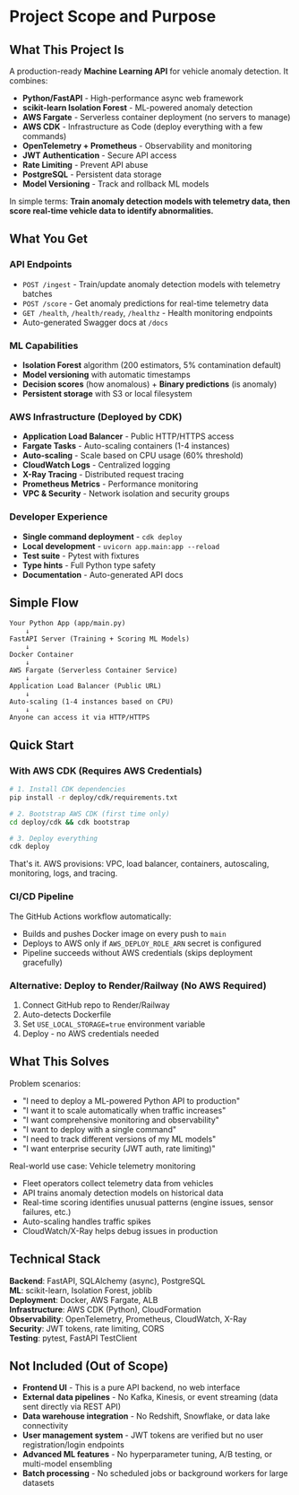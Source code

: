 # Project Scope and Purpose

## What This Project Is

A production-ready **Machine Learning API** for vehicle anomaly detection. It combines:

- **Python/FastAPI** - High-performance async web framework
- **scikit-learn Isolation Forest** - ML-powered anomaly detection
- **AWS Fargate** - Serverless container deployment (no servers to manage)
- **AWS CDK** - Infrastructure as Code (deploy everything with a few commands)
- **OpenTelemetry + Prometheus** - Observability and monitoring
- **JWT Authentication** - Secure API access
- **Rate Limiting** - Prevent API abuse
- **PostgreSQL** - Persistent data storage
- **Model Versioning** - Track and rollback ML models

In simple terms: **Train anomaly detection models with telemetry data, then score real-time vehicle data to identify abnormalities.**

## What You Get

### API Endpoints
- `POST /ingest` - Train/update anomaly detection models with telemetry batches
- `POST /score` - Get anomaly predictions for real-time telemetry data
- `GET /health`, `/health/ready`, `/healthz` - Health monitoring endpoints
- Auto-generated Swagger docs at `/docs`

### ML Capabilities
- **Isolation Forest** algorithm (200 estimators, 5% contamination default)
- **Model versioning** with automatic timestamps
- **Decision scores** (how anomalous) + **Binary predictions** (is anomaly)
- **Persistent storage** with S3 or local filesystem

### AWS Infrastructure (Deployed by CDK)
- **Application Load Balancer** - Public HTTP/HTTPS access
- **Fargate Tasks** - Auto-scaling containers (1-4 instances)
- **Auto-scaling** - Scale based on CPU usage (60% threshold)
- **CloudWatch Logs** - Centralized logging
- **X-Ray Tracing** - Distributed request tracing
- **Prometheus Metrics** - Performance monitoring
- **VPC & Security** - Network isolation and security groups

### Developer Experience
- **Single command deployment** - `cdk deploy`
- **Local development** - `uvicorn app.main:app --reload`
- **Test suite** - Pytest with fixtures
- **Type hints** - Full Python type safety
- **Documentation** - Auto-generated API docs

## Simple Flow

```
Your Python App (app/main.py)
    ↓
FastAPI Server (Training + Scoring ML Models)
    ↓
Docker Container
    ↓  
AWS Fargate (Serverless Container Service)
    ↓
Application Load Balancer (Public URL)
    ↓
Auto-scaling (1-4 instances based on CPU)
    ↓
Anyone can access it via HTTP/HTTPS
```

## Quick Start

### With AWS CDK (Requires AWS Credentials)

```bash
# 1. Install CDK dependencies
pip install -r deploy/cdk/requirements.txt

# 2. Bootstrap AWS CDK (first time only)
cd deploy/cdk && cdk bootstrap

# 3. Deploy everything
cdk deploy
```

That's it. AWS provisions: VPC, load balancer, containers, autoscaling, monitoring, logs, and tracing.

### CI/CD Pipeline

The GitHub Actions workflow automatically:
- Builds and pushes Docker image on every push to `main`
- Deploys to AWS only if `AWS_DEPLOY_ROLE_ARN` secret is configured
- Pipeline succeeds without AWS credentials (skips deployment gracefully)

### Alternative: Deploy to Render/Railway (No AWS Required)

1. Connect GitHub repo to Render/Railway
2. Auto-detects Dockerfile
3. Set `USE_LOCAL_STORAGE=true` environment variable
4. Deploy - no AWS credentials needed

## What This Solves

Problem scenarios:
- "I need to deploy a ML-powered Python API to production"
- "I want it to scale automatically when traffic increases"
- "I want comprehensive monitoring and observability"
- "I want to deploy with a single command"
- "I need to track different versions of my ML models"
- "I want enterprise security (JWT auth, rate limiting)"

Real-world use case: Vehicle telemetry monitoring
- Fleet operators collect telemetry data from vehicles
- API trains anomaly detection models on historical data
- Real-time scoring identifies unusual patterns (engine issues, sensor failures, etc.)
- Auto-scaling handles traffic spikes
- CloudWatch/X-Ray helps debug issues in production

## Technical Stack

**Backend**: FastAPI, SQLAlchemy (async), PostgreSQL  
**ML**: scikit-learn, Isolation Forest, joblib  
**Deployment**: Docker, AWS Fargate, ALB  
**Infrastructure**: AWS CDK (Python), CloudFormation  
**Observability**: OpenTelemetry, Prometheus, CloudWatch, X-Ray  
**Security**: JWT tokens, rate limiting, CORS  
**Testing**: pytest, FastAPI TestClient  

## Not Included (Out of Scope)

- **Frontend UI** - This is a pure API backend, no web interface
- **External data pipelines** - No Kafka, Kinesis, or event streaming (data sent directly via REST API)
- **Data warehouse integration** - No Redshift, Snowflake, or data lake connectivity
- **User management system** - JWT tokens are verified but no user registration/login endpoints
- **Advanced ML features** - No hyperparameter tuning, A/B testing, or multi-model ensembling
- **Batch processing** - No scheduled jobs or background workers for large datasets

